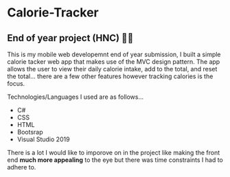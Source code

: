 # Calorie-Tracker

<h2>End of year project (HNC) 👨‍💻</h2>

This is my mobile web developemnt end of year submission, I built a simple calorie tacker web app that makes use of the MVC design pattern. The app allows the user to view their daily calorie intake, add to the total, and reset the total... there are a few other features however tracking calories is the focus.

Technologies/Languages I used are as follows...
* C#
* CSS
* HTML
* Bootsrap
* Visual Studio 2019
 
There is a lot I would like to imporove on in the project like making the front end **much more appealing** to the eye but there was time constraints I had to adhere to.
